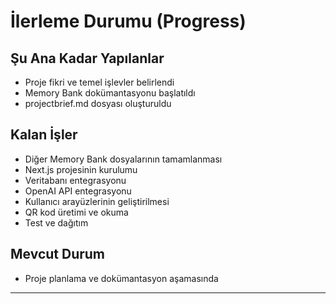 # İlerleme Durumu (Progress)

## Şu Ana Kadar Yapılanlar
- Proje fikri ve temel işlevler belirlendi
- Memory Bank dokümantasyonu başlatıldı
- projectbrief.md dosyası oluşturuldu

## Kalan İşler
- Diğer Memory Bank dosyalarının tamamlanması
- Next.js projesinin kurulumu
- Veritabanı entegrasyonu
- OpenAI API entegrasyonu
- Kullanıcı arayüzlerinin geliştirilmesi
- QR kod üretimi ve okuma
- Test ve dağıtım

## Mevcut Durum
- Proje planlama ve dokümantasyon aşamasında

---

<!-- Bu dosya, projenin ilerleme durumunu ve kalan işleri özetler. Geliştirme sürecinde güncel tutulmalıdır. --> 